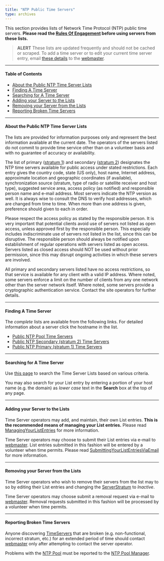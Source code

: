 ```yaml
---
title: "NTP Public Time Servers"
type: archives
---
```


This section provides lists of Network Time Protocol (NTP) public time servers. **Please read the [Rules Of Engagement](/support/servers/rulesofengagement) before using servers from these lists.**

> **ALERT** These lists are updated frequently and should not be cached or scraped. To add a time server or to edit your current time server entry, email [these details]() to the [webmaster](mailto:webmaster@nwtime.org).

* * *

#### Table of Contents

* [About the Public NTP Time Server Lists](#about-the-public-ntp-time-server-lists)
* [Finding A Time Server](#finding-a-time-server)
* [Searching for A Time Server](#searching-for-a-time-server)
* [Adding your Server to the Lists](#adding-your-server-to-the-lists)
* [Removing your Server from the Lists](#removing-your-server-from-the-lists)
* [Reporting Broken Time Servers](#reporting-broken-time-servers)

* * *

#### About the Public NTP Time Server Lists

The lists are provided for information purposes only and represent the best information available at the current date. The operators of the servers listed do not commit to provide time service other than on a volunteer basis and with no guarantee of accuracy or availability.

The list of primary ([stratum 1](/support/servers/stratumonetimeservers)) and secondary ([stratum 2](/support/servers/stratumtwo)) designates the NTP time servers available for public access under stated restrictions. Each entry gives the country code, state (US only), host name, Internet address, approximate location and geographic coordinates (if available), synchronization source (stratum, type of radio or satellite receiver and host type), suggested service area, access policy (as notified) and responsible person name and e-mail address. Most servers indicate the NTP version as well. It is always wise to consult the DNS to verify host addresses, which are changed from time to time. When more than one address is given, preference should given to each in order.

Please respect the access policy as stated by the responsible person. It is very important that potential clients avoid use of servers not listed as open access, unless approved first by the responsible person. This especially includes indiscriminate use of servers not listed in the list, since this can be disruptive. The responsible person should always be notified upon establishment of regular operations with servers listed as open access. Servers listed as closed access should NOT be used without prior permission, since this may disrupt ongoing activities in which these servers are involved.

All primary and secondary servers listed have no access restrictions, so that service is available for any client with a valid IP address. Where noted, some servers enforce a limit on the number of clients from any one network other than the server network itself. Where noted, some servers provide a cryptographic authentication service. Contact the site operators for further details.

* * *

#### Finding A Time Server

The _complete_ lists are available from the following links. For detailed information about a server click the hostname in the list.

*   [Public NTP Pool Time Servers](/support/servers/NTPPoolServers)
*   [Public NTP Secondary (stratum 2) Time Servers](/support/servers/StratumTwoTimeServers)
*   [Public NTP Primary (stratum 1) Time Servers](/support/servers/stratumonetimeservers)

* * *

#### Searching for A Time Server

Use [this page](/support/WebSearch) to search the Time Server Lists based on various criteria.

You may also search for your List entry by entering a portion of your host name (e.g. the domain) as _lower case_ text in the **Search** box at the top of any page.

* * *

#### Adding your Server to the Lists

Time Server operators may add, and maintain, their own List entries. **This is the recommended means of managing your List entries.** Please read [ManagingYourListEntries](/support/ManagingYourListEntries) for more information.

Time Server operators may choose to submit their List entries via e-mail to [webmaster](mailto:webmaster@nwtime.org). List entries submitted in this fashion will be entered by a volunteer when time permits. Please read [SubmittingYourListEntriesViaEmail](/support/SubmittingYourListEntriesViaEmail) for more information.

* * *

#### Removing your Server from the Lists

Time Server operators who wish to remove their servers from the list may to so by editing their List entries and changing the [ServerStratum](/support/ServerStratum) to _Inactive_.

Time Server operators may choose submit a removal request via e-mail to [webmaster](mailto:webmaster@nwtime.org). Removal requests submitted in this fashion will be processed by a volunteer when time permits.

* * *

#### Reporting Broken Time Servers

Anyone discovering [TimeServers](/support/TimeServer) that are broken (e.g. non-functional, incorrect stratum, etc.) for an extended period of time should contact [webmaster](mailto:webmaster@nwtime.org) only after attempting to contact the server operator.

Problems with the [NTP Pool](/support/NTPPoolServers) must be reported to the [NTP Pool Manager](mailto:ask@ntp.org).